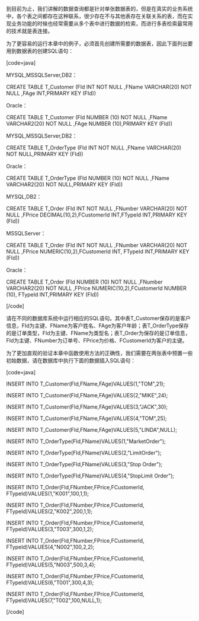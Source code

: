 到目前为止，我们讲解的数据查询都是针对单张数据表的，但是在真实的业务系统中，各个表之间都存在这种联系，很少存在不与其他表存在关联关系的表，而在实现业务功能的时候也经常需要从多个表中进行数据的检索，而进行多表检索最常用的技术就是表连接。
为了更容易的运行本章中的例子，必须首先创建所需要的数据表，因此下面列出要用到数据表的创建SQL语句：
[code=java]
MYSQL,MSSQLServer,DB2：
CREATE TABLE T_Customer (FId INT NOT NULL ,FName VARCHAR(20) NOT NULL ,FAge INT,PRIMARY KEY (FId))
Oracle：
CREATE TABLE T_Customer (FId NUMBER (10) NOT NULL ,FName VARCHAR2(20) NOT NULL ,FAge NUMBER (10),PRIMARY KEY (FId))
MYSQL,MSSQLServer,DB2：
CREATE TABLE T_OrderType (FId INT NOT NULL ,FName VARCHAR(20) NOT NULL,PRIMARY KEY (FId))
Oracle：
CREATE TABLE T_OrderType (FId NUMBER (10) NOT NULL ,FName VARCHAR2(20) NOT NULL,PRIMARY KEY (FId))
MYSQL,DB2：
CREATE TABLE T_Order (FId INT NOT NULL ,FNumber VARCHAR(20) NOT NULL ,FPrice DECIMAL(10,2),FCustomerId INT,FTypeId INT,PRIMARY KEY (FId))
MSSQLServer：
CREATE TABLE T_Order (FId INT NOT NULL ,FNumber VARCHAR(20) NOT NULL ,FPrice NUMERIC(10,2),FCustomerId INT, FTypeId INT,PRIMARY KEY (FId))
Oracle：
CREATE TABLE T_Order (FId NUMBER (10) NOT NULL ,FNumber VARCHAR2(20) NOT NULL ,FPrice NUMERIC(10,2),FCustomerId NUMBER (10), FTypeId INT,PRIMARY KEY (FId))
[/code]
请在不同的数据库系统中运行相应的SQL语句。其中表T_Customer保存的是客户信息，FId为主键、FName为客户姓名、FAge为客户年龄；表T_OrderType保存的是订单类型，FId为主键、FName为类型名；表T_Order为保存的是订单信息，FId为主键、FNumber为订单号、FPrice为价格、FCustomerId为客户的主键。
为了更加直观的验证本章中函数使用方法的正确性，我们需要在两张表中预置一些初始数据，请在数据库中执行下面的数据插入SQL语句：
[code=java]
INSERT INTO T_Customer(FId,FName,FAge)VALUES(1,"TOM",21);
INSERT INTO T_Customer(FId,FName,FAge)VALUES(2,"MIKE",24);
INSERT INTO T_Customer(FId,FName,FAge)VALUES(3,"JACK",30);
INSERT INTO T_Customer(FId,FName,FAge)VALUES(4,"TOM",25);
INSERT INTO T_Customer(FId,FName,FAge)VALUES(5,"LINDA",NULL);
INSERT INTO T_OrderType(FId,FName)VALUES(1,"MarketOrder");
INSERT INTO T_OrderType(FId,FName)VALUES(2,"LimitOrder");
INSERT INTO T_OrderType(FId,FName)VALUES(3,"Stop Order");
INSERT INTO T_OrderType(FId,FName)VALUES(4,"StopLimit Order");
INSERT INTO T_Order(FId,FNumber,FPrice,FCustomerId, FTypeId)VALUES(1,"K001",100,1,1);
INSERT INTO T_Order(FId,FNumber,FPrice,FCustomerId, FTypeId)VALUES(2,"K002",200,1,1);
INSERT INTO T_Order(FId,FNumber,FPrice,FCustomerId, FTypeId)VALUES(3,"T003",300,1,2);
INSERT INTO T_Order(FId,FNumber,FPrice,FCustomerId, FTypeId)VALUES(4,"N002",100,2,2);
INSERT INTO T_Order(FId,FNumber,FPrice,FCustomerId, FTypeId)VALUES(5,"N003",500,3,4);
INSERT INTO T_Order(FId,FNumber,FPrice,FCustomerId, FTypeId)VALUES(6,"T001",300,4,3);
INSERT INTO T_Order(FId,FNumber,FPrice,FCustomerId, FTypeId)VALUES(7,"T002",100,NULL,1);
[/code]